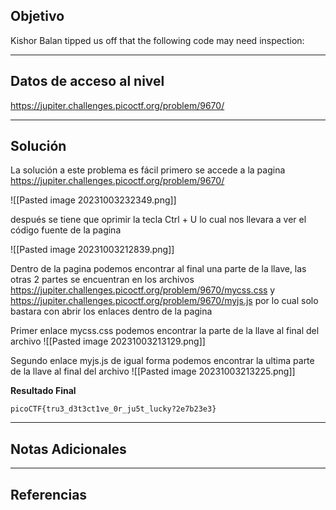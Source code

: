 ## Objetivo 

Kishor Balan tipped us off that the following code may need inspection:

---
## Datos de acceso al nivel 

https://jupiter.challenges.picoctf.org/problem/9670/

---
## Solución 

La solución a este problema es fácil 
primero se accede a la pagina https://jupiter.challenges.picoctf.org/problem/9670/ 

![[Pasted image 20231003232349.png]]

después se tiene que oprimir la tecla Ctrl + U lo cual nos llevara a ver el código fuente de la pagina 

![[Pasted image 20231003212839.png]]

Dentro de la pagina podemos encontrar al final una parte de la llave, las otras 2 partes se encuentran en los archivos https://jupiter.challenges.picoctf.org/problem/9670/mycss.css y https://jupiter.challenges.picoctf.org/problem/9670/myjs.js por lo cual solo bastara con abrir los enlaces dentro de la pagina 

Primer enlace mycss.css
podemos encontrar la parte de la llave al final del archivo 
![[Pasted image 20231003213129.png]]

Segundo enlace myjs.js 
de igual forma podemos encontrar la ultima parte de la llave al final del archivo
![[Pasted image 20231003213225.png]]

**Resultado Final**
```
picoCTF{tru3_d3t3ct1ve_0r_ju5t_lucky?2e7b23e3}
```

---
## Notas Adicionales 

---
## Referencias 